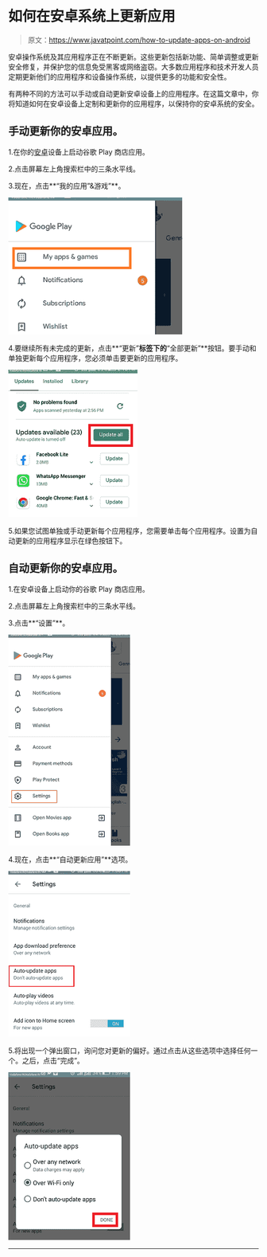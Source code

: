 # 如何在安卓系统上更新应用

> 原文：<https://www.javatpoint.com/how-to-update-apps-on-android>

安卓操作系统及其应用程序正在不断更新。这些更新包括新功能、简单调整或更新安全修复，并保护您的信息免受黑客或网络盗窃。大多数应用程序和技术开发人员定期更新他们的应用程序和设备操作系统，以提供更多的功能和安全性。

有两种不同的方法可以手动或自动更新安卓设备上的应用程序。在这篇文章中，你将知道如何在安卓设备上定制和更新你的应用程序，以保持你的安卓系统的安全。

## 手动更新你的安卓应用。

1.在你的[安卓](https://www.javatpoint.com/android-tutorial)设备上启动谷歌 Play 商店应用。

2.点击屏幕左上角搜索栏中的三条水平线。

3.现在，点击**“我的应用”&游戏”**。

![How to update apps on Android](img/b266e788beab785b6b071f53019d32eb.png)

4.要继续所有未完成的更新，点击**“更新”**标签下的**“全部更新”**按钮。要手动和单独更新每个应用程序，您必须单击要更新的应用程序。

![How to update apps on Android](img/a8fc122c8ea4c96ba9665ffc89742d4e.png)

5.如果您试图单独或手动更新每个应用程序，您需要单击每个应用程序。设置为自动更新的应用程序显示在绿色按钮下。

## 自动更新你的安卓应用。

1.在安卓设备上启动你的谷歌 Play 商店应用。

2.点击屏幕左上角搜索栏中的三条水平线。

3.点击**“设置”**。

![How to update apps on Android](img/232c6a920854b1dcbcf8f1171a1273f0.png)

4.现在，点击**“自动更新应用”**选项。

![How to update apps on Android](img/6293bbe444fb981a0b8a3916bcbf04d1.png)

5.将出现一个弹出窗口，询问您对更新的偏好。通过点击从这些选项中选择任何一个。之后，点击“完成”。

![How to update apps on Android](img/51629b40a00affbc22cfbdb0fd2499ee.png)

* * *